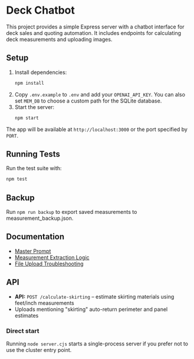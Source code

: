 # Deck Chatbot

This project provides a simple Express server with a chatbot interface for deck sales and quoting automation. It includes endpoints for calculating deck measurements and uploading images.

## Setup
1. Install dependencies:
   ```bash
   npm install
   ```
2. Copy `.env.example` to `.env` and add your `OPENAI_API_KEY`.
   You can also set `MEM_DB` to choose a custom path for the SQLite database.
3. Start the server:
   ```bash
   npm start
   ```

The app will be available at `http://localhost:3000` or the port specified by `PORT`.

## Running Tests
Run the test suite with:
```bash
npm test
```
## Backup
Run `npm run backup` to export saved measurements to measurement_backup.json.

## Documentation

- [Master Prompt](docs/MASTER_PROMPT.md)
- [Measurement Extraction Logic](docs/MEASUREMENT_EXTRACTION.md)
- [File Upload Troubleshooting](docs/FILE_UPLOAD_TROUBLESHOOTING.md)
## API
- **API:** `POST /calculate-skirting` – estimate skirting materials using feet/inch measurements
- Uploads mentioning "skirting" auto-return perimeter and panel estimates

### Direct start
Running `node server.cjs` starts a single-process server if you prefer not to use the cluster entry point.

